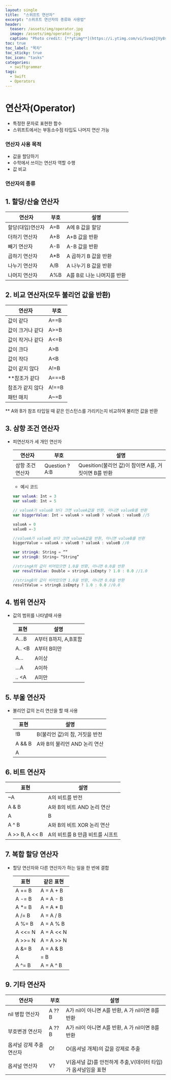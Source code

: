 ```yaml
---
layout: single
title:  "스위프트 연산자"
excerpt: "스위프트 연산자의 종류와 사용법"
header:
  teaser: /assets/img/operator.jpg
  image: /assets/img/operator.jpg
  caption: "Photo credit: [**ytimg**](https://i.ytimg.com/vi/Svaq3jVy8sU/)"
toc: true
toc_label: "목차"
toc_sticky: true
toc_icon: "tasks"
categories:
  - swiftgrammar
tags:
  - Swift
  - Operators
---
```


# 연산자(Operator)
- 특정한 문자로 표현한 함수
- 스위프트에서는 부동소수점 타입도 나머지 연산 가능

### 연산자 사용 목적
- 값을 할당하기
- 수학에서 쓰이는 연산자 역할 수행
- 값 비교

### 연산자의 종류
## 1. 할당/산술 연산자

  |연산자|부호|설명|
  |-----|----|----|
  |할당(대입)연산자|A=B|A에 B 값을 할당|
  |더하기 연산자|A+B|A+B 값을 반환|
  |빼기 연산자|A-B|A-B 값을 반환|
  |곱하기 연산자|A*B|A 곱하기 B 값을 반환|
  |나누기 연산자|A/B|A 나누기 B 값을 반환|
  |나머지 연산자|A%B|A를 B로 나눈 나머지를 반환|

## 2. 비교 연산자(모두 불리언 값을 반환)

  |연산자|부호|
  |-------|----|
  |값이 같다|A==B|
  |값이 크거나 같다|A>=B|
  |값이 작거나 같다|A<=B|
  |값이 크다|A>B|
  |값이 작다|A<B|
  |값이 같지 않다|A!=B|
  |**참조가 같다|A===B|
  |참조가 같지 않다|A!==B|
  |패턴 매치|A~=B|

  ** A와 B가 참조 타입일 때 같은 인스턴스를 가리키는지 비교하여 불리언 값을 반환

## 3. 삼항 조건 연산자
- 피연산자가 세 개인 연산자

  |연산자|부호|설명|
  |-----|----|----|
  |삼항 조건 연산자|Question ?A:B|Quesition(불리언 값)이 참이면 A를, 거짓이면 B를 반환|

  - 예시 코드
  ```swift
  var valueA: Int = 3
  var valueB: Int = 5
  
  // valueA가 valueB 보다 크면 valueA값을 반환, 아니면 valueB를 반환
  var biggerValue: Int = valueA > valueB ? valueA : valueB //5
  
  valueA = 0
  valueB =-3
  
  //valueA가 valueB 보다 크면 valueA값을 반환, 아니면 valueB를 반환
  biggerValue = valueA > valueB ? valueA : valueB //0
  
  var stringA: String = ””
  var stringB: String= “String”
  
  //stringA의 값이 비어있으면 1.0을 반환, 아니면 0.0을 반환
  var resultValue: Double = stringA.isEmpty ? 1.0 : 0.0 //1.0
  
  //stringB의 값이 비어있으면 1.0을 반환, 아니면 0.0을 반환
  resultValue = stringB.isEmpty ? 1.0 : 0.0 //0.0
  ```

## 4. 범위 연산자
- 값의 범위를 나타낼때 사용

  |표현|설명|
  |----|------|
  |A…B|A부터 B까지, A,B포함|
  |A.. <B|A부터 B미만|
  |A…|A이상|
  |…A|A이하|
  |.. <A|A미만|

## 5. 부울 연산자
- 불리언 값의 논리 연산을 할 때 사용

  |표현|설명|
  |----|------|
  |!B|B(불리언 값)의 참, 거짓을 반전|
  |A && B|A와 B의 불리언 AND 논리 연산|
  |A || B|A와 B의 불리언 OR 논리 연산|
  
## 6. 비트 연산자

  |표현|설명|
  |----|------|
  |~A|A의 비트를 반전|
  |A & B|A와 B의 비트 AND 논리 연산|
  |A | B|A와 B의 비트 OR 논리 연산|
  |A ^ B|A와 B의 비트 XOR 논리 연산|
  |A >> B, A << B|A의 비트를 B 만큼 비트를 시프트|
  
## 7. 복합 할당 연산자
- 할당 연산자와 다른 연산자가 하는 일을 한 번에 결합

  |표현|같은 표현|
  |----|------|
  |A += B|A = A + B|
  |A -= B|A = A - B|
  |A *= B|A = A * B|
  |A /= B|A = A / B|
  |A %= B|A = A % B|
  |A <<= N|A = A << N|
  |A >>= N|A = A >> N|
  |A &= B|A = A & B|
  |A |= B|A = A | B|
  |A ^= B|A = A ^ B|
  
## 9. 기타 연산자

  |연산자|부호|설명|
  |-----|----|-----|
  |nil 병합 연산자|A ?? B|A가 nil이 아니면 A를 반환, A 가 nil이면 B를 반환|
  |부호변경 연산자|A ?? B|A가 nil이 아니면 A를 반환, A 가 nil이면 B를 반환|
  |옵셔널 강제 추출 연산자|O!|O(옵셔널 개체)의 값을 강제로 추출|
  |옵셔널 연산자|V?|V(옵셔널 값)를 안전하게 추출,V(데이터 타입)가 옵셔널임을 표현|
